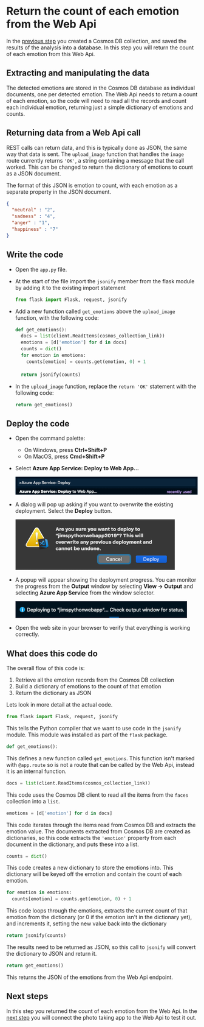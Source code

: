 # Return the count of each emotion from the Web Api

In the [previous step](./SaveTheResultsToADatabase.md) you created a Cosmos DB collection, and saved the results of the analysis into a database. In this step you will return the count of each emotion from this Web Api.

## Extracting and manipulating the data

The detected emotions are stored in the Cosmos DB database as individual documents, one per detected emotion. The Web Api needs to return a count of each emotion, so the code will need to read all the records and count each individual emotion, returning just a simple dictionary of emotions and counts.

## Returning data from a Web Api call

REST calls can return data, and this is typically done as JSON, the same way that data is sent. The `upload_image` function that handles the `image` route currently returns `'OK'`, a string containing a message that the call worked. This can be changed to return the dictionary of emotions to count as a JSON document.

The format of this JSON is emotion to count, with each emotion as a separate property in the JSON document.

```json
{
  "neutral" : "2",
  "sadness" : "4",
  "anger" : "1",
  "happiness" : "7"
}
```

## Write the code

* Open the `app.py` file.

* At the start of the file import the `jsonify` member from the flask module by adding it to the existing import statement
  
  ```python
  from flask import Flask, request, jsonify
  ```

* Add a new function called `get_emotions` above the `upload_image` function, with the following code:

  ```python
  def get_emotions():
    docs = list(client.ReadItems(cosmos_collection_link))
    emotions = [d['emotion'] for d in docs]
    counts = dict()
    for emotion in emotions:
      counts[emotion] = counts.get(emotion, 0) + 1

    return jsonify(counts)
  ```

* In the `upload_image` function, replace the `return 'OK'` statement with the following code:
  
  ```python
  return get_emotions()
  ```

## Deploy the code

* Open the command palette:
  * On Windows, press **Ctrl+Shift+P**
  * On MacOS, press **Cmd+Shift+P**

* Select **Azure App Service: Deploy to Web App...**
  
  ![The command palette showing the Azure App Service: Deploy to Web App option](../Images/CommandPaletteDeployAppService.png)

* A dialog will pop up asking if you want to overwrite the existing deployment. Select the **Deploy** button.
  
  ![The overwrite existing deploy dialog](../Images/OverwriteDeploy.png)

* A popup will appear showing the deployment progress. You can monitor the progress from the **Output** window by selecting **View -> Output** and selecting **Azure App Service** from the window selector.
  
  ![The deploy progress dialog](../Images/DeployProgress.png)

* Open the web site in your browser to verify that everything is working correctly.

## What does this code do

The overall flow of this code is:

1. Retrieve all the emotion records from the Cosmos DB collection
2. Build a dictionary of emotions to the count of that emotion
3. Return the dictionary as JSON

Lets look in more detail at the actual code.

```python
from flask import Flask, request, jsonify
```

This tells the Python compiler that we want to use code in the `jsonify` module. This module was installed as part of the `flask` package.

```python
def get_emotions():
```

This defines a new function called `get_emotions`. This function isn't marked with `@app.route` so is not a route that can be called by the Web Api, instead it is an internal function.

```python
docs = list(client.ReadItems(cosmos_collection_link))
```

This code uses the Cosmos DB client to read all the items from the `faces` collection into a `list`.

```python
emotions = [d['emotion'] for d in docs]
```

This code iterates through the items read from Cosmos DB and extracts the emotion value. The documents extracted from Cosmos DB are created as dictionaries, so this code extracts the `'emotion'` property from each document in the dictionary, and puts these into a list.

```python
counts = dict()
```

This code creates a new dictionary to store the emotions into. This dictionary will be keyed off the emotion and contain the count of each emotion.

```python
for emotion in emotions:
  counts[emotion] = counts.get(emotion, 0) + 1
```

This code loops through the emotions, extracts the current count of that emotion from the dictionary (or 0 if the emotion isn't in the dictionary yet), and increments it, setting the new value back into the dictionary

```python
return jsonify(counts)
```

The results need to be returned as JSON, so this call to `jsonify` will convert the dictionary to JSON and return it.

```python
return get_emotions()
```

This returns the JSON of the emotions from the Web Api endpoint.

## Next steps

In this step you returned the count of each emotion from the Web Api. In the [next step](./CallTheWebApiFromDesktop.md) you will connect the photo taking app to the Web Api to test it out.

